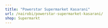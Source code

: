 ```yaml
---
title: "Powerstar Supermarket Kasarani"
url: /nairobi/powerstar-supermarket-kasarani/
shop: Supermarkt
---
```

